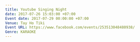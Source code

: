 ```yaml
---
title: Youtube Singing Night
date: 2017-07-26 15:03:00 +07:00
Event date: 2017-07-29 00:00:00 +07:00
Venue: Tay Ho Tiki
Event URL: https://www.facebook.com/events/253513048480938/
Genre: KARAOKE
---
```


